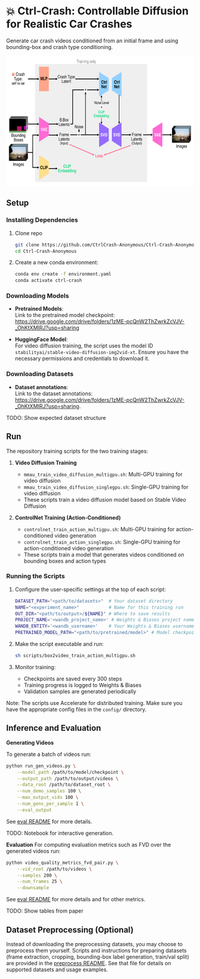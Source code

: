 # 💥 Ctrl-Crash: Controllable Diffusion for Realistic Car Crashes

Generate car crash videos conditioned from an initial frame and using bounding-box and crash type conditioning.

<p align="center">
<img src="etc/architecture_figure.png" height=350>
</p>

## Setup

### Installing Dependencies

1. Clone repo
   ```bash
   git clone https://github.com/CtrlCrash-Anonymous/Ctrl-Crash-Anonymous.git
   cd Ctrl-Crash-Anonymous
   ```

2. Create a new conda environment:
   ```bash
   conda env create -f environment.yaml
   conda activate ctrl-crash
   ```

### Downloading Models

- **Pretrained Models**:  
  Link to the pretrained model checkpoint: https://drive.google.com/drive/folders/1zME-pcQnW2ThZwrkZcVJV-_OhKtXMIRJ?usp=sharing

- **HuggingFace Model**:  
  For video diffusion training, the script uses the model ID `stabilityai/stable-video-diffusion-img2vid-xt`. Ensure you have the necessary permissions and credentials to download it.


### Downloading Datasets

- **Dataset annotations**:  
  Link to the dataset annotations: https://drive.google.com/drive/folders/1zME-pcQnW2ThZwrkZcVJV-_OhKtXMIRJ?usp=sharing. 

TODO: Show expected dataset structure

## Run

The repository training scripts for the two training stages:

1. **Video Diffusion Training**
   - `mmau_train_video_diffusion_multigpu.sh`: Multi-GPU training for video diffusion
   - `mmau_train_video_diffusion_singlegpu.sh`: Single-GPU training for video diffusion
   - These scripts train a video diffusion model based on Stable Video Diffusion

2. **ControlNet Training (Action-Conditioned)**
   - `controlnet_train_action_multigpu.sh`: Multi-GPU training for action-conditioned video generation
   - `controlnet_train_action_singlegpu.sh`: Single-GPU training for action-conditioned video generation
   - These scripts train a model that generates videos conditioned on bounding boxes and action types

### Running the Scripts

1. Configure the user-specific settings at the top of each script:
   ```bash
   DATASET_PATH="<path/to/datasets>"  # Your dataset directory
   NAME="<experiment_name>"           # Name for this training run
   OUT_DIR="<path/to/output>/${NAME}" # Where to save results
   PROJECT_NAME='<wandb_project_name>' # Weights & Biases project name
   WANDB_ENTITY='<wandb_username>'    # Your Weights & Biases username
   PRETRAINED_MODEL_PATH="<path/to/pretrained/model>" # Model checkpoint path
   ```

2. Make the script executable and run:
   ```bash
   sh scripts/box2video_train_action_multigpu.sh
   ```

3. Monitor training:
   - Checkpoints are saved every 300 steps
   - Training progress is logged to Weights & Biases
   - Validation samples are generated periodically

Note: The scripts use Accelerate for distributed training. Make sure you have the appropriate config files in the `config/` directory.

## Inference and Evaluation

**Generating Videos**

To generate a batch of videos run:

```bash
python run_gen_videos.py \
    --model_path /path/to/model/checkpoint \
    --output_path /path/to/output/videos \
    --data_root /path/to/dataset_root \
    --num_demo_samples 100 \
    --max_output_vids 100 \
    --num_gens_per_sample 1 \
    --eval_output
```

See [eval README](src/eval/README.md#video-generation) for more details.

TODO: Notebook for interactive generation.

**Evaluation**
For computing evaluation metrics such as FVD over the generated videos run:

```bash
python video_quality_metrics_fvd_pair.py \
    --vid_root /path/to/videos \
    --samples 200 \
    --num_frames 25 \
    --downsample
```

See [eval README](src/eval/README.md) for more details and for other metrics.

TODO: Show tables from paper

## Dataset Preprocessing (Optional)

Instead of downloading the preprocessing datasets, you may choose to preprocess them yourself. Scripts and instructions for preparing datasets (frame extraction, cropping, bounding-box label generation, train/val split) are provided in the [preprocess README](src/preprocess/README.md). See that file for details on supported datasets and usage examples.
